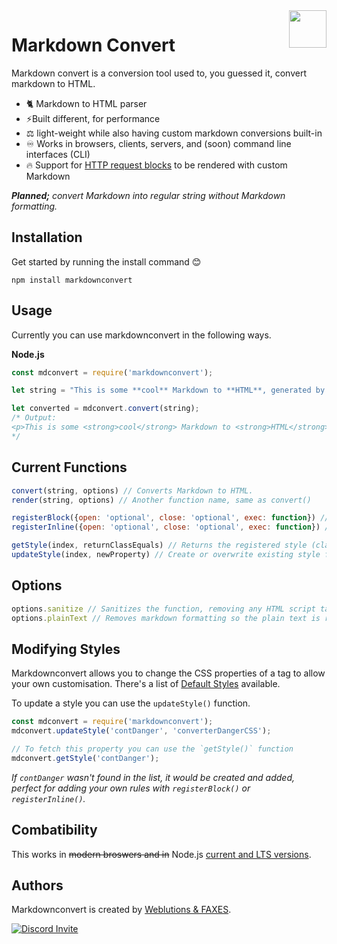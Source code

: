 <a href="https://github.com/FAXES/markdownconvert">
  <img width="60px" height="60px" src="https://weblutions.com/i/sevyTO.png" align="right" />
</a>

# Markdown Convert

Markdown convert is a conversion tool used to, you guessed it, convert markdown to HTML.

- 🐈 Markdown to HTML parser 
- ⚡Built different, for performance
- ⚖️ light-weight while also having custom markdown conversions built-in
- ♾️ Works in browsers, clients, servers, and (soon) command line interfaces (CLI)
- 🔥 Support for [HTTP request blocks](https://docs.weblutions.com/c/products/md-guide-http) to be rendered with custom Markdown

***Planned;** convert Markdown into regular string without Markdown formatting.*

## Installation
Get started by running the install command 😊
```
npm install markdownconvert
```

## Usage
Currently you can use markdownconvert in the following ways.

**Node.js**
```js
const mdconvert = require('markdownconvert');

let string = "This is some **cool** Markdown to **HTML**, generated by `markdownconvert` for ~~me~~ you.";

let converted = mdconvert.convert(string);
/* Output:
<p>This is some <strong>cool</strong> Markdown to <strong>HTML</strong>, generated by <code>markdownconvert</code> for <s>me</s> you.</p>
*/
```
<!--
**Browser**
```html
<p id="output"></p>
<script type="module">
  import mdconvert from 'https://cdn.jsdelivr.net/npm/markdownconvert/bundle.min.js';
  document.addEventListener('DOMContentLoaded', function() {
    let str = 'This is some **cool** Markdown to **HTML**, [Colored]{#00ccff} generated by `markdownconvert` for ~~me~~ you. ok  ok `tested` [Colored text]{#00ccff}'
    document.getElementById('output').innerHTML = mdconvert.convert(str);
  });
</script>
```
-->

## Current Functions
```js
convert(string, options) // Converts Markdown to HTML.
render(string, options) // Another function name, same as convert()

registerBlock({open: 'optional', close: 'optional', exec: function}) // Registers a block replacement that is executed, good for custom addons
registerInline({open: 'optional', close: 'optional', exec: function}) // Registers an in-line block replacement. Again, good for custom addons

getStyle(index, returnClassEquals) // Returns the registered style (class name) for the associated element, returnClassEquals will return the style as ' class="class_name"'.
updateStyle(index, newProperty) // Create or overwrite existing style for the defined element
```

## Options
```js
options.sanitize // Sanitizes the function, removing any HTML script tags.
options.plainText // Removes markdown formatting so the plain text is returned without formatting or syntax.
```

## Modifying Styles
Markdownconvert allows you to change the CSS properties of a tag to allow your own customisation. There's a list of [Default Styles](https://github.com/FAXES/markdownconvert/wiki/Default-Styles) available.

To update a style you can use the `updateStyle()` function.
```js
const mdconvert = require('markdownconvert');
mdconvert.updateStyle('contDanger', 'converterDangerCSS');

// To fetch this property you can use the `getStyle()` function
mdconvert.getStyle('contDanger');
```
*If `contDanger` wasn't found in the list, it would be created and added, perfect for adding your own rules with `registerBlock()` or `registerInline()`.*

## Combatibility

This works in ~~modern broswers and in~~ Node.js [current and LTS versions](https://nodejs.org/en/about/releases/).

## Authors
Markdownconvert is created by [Weblutions & FAXES](https://weblutions.com).

<a href="https://discord.gg/faxes" target="_blank">
    <img alt="Discord Invite" src="https://api.weblutions.com/discord/invite/faxes/light">
</a>
